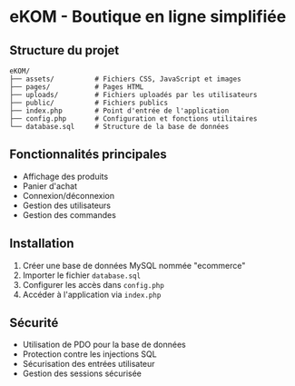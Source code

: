 # eKOM - Boutique en ligne simplifiée

## Structure du projet

```
eKOM/
├── assets/          # Fichiers CSS, JavaScript et images
├── pages/           # Pages HTML
├── uploads/         # Fichiers uploadés par les utilisateurs
├── public/          # Fichiers publics
├── index.php        # Point d'entrée de l'application
├── config.php       # Configuration et fonctions utilitaires
└── database.sql     # Structure de la base de données
```

## Fonctionnalités principales

- Affichage des produits
- Panier d'achat
- Connexion/déconnexion
- Gestion des utilisateurs
- Gestion des commandes

## Installation

1. Créer une base de données MySQL nommée "ecommerce"
2. Importer le fichier `database.sql`
3. Configurer les accès dans `config.php`
4. Accéder à l'application via `index.php`

## Sécurité

- Utilisation de PDO pour la base de données
- Protection contre les injections SQL
- Sécurisation des entrées utilisateur
- Gestion des sessions sécurisée
